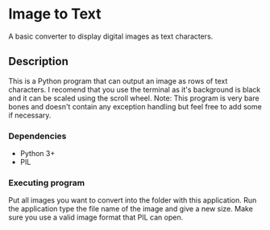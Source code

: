 # Image to Text

A basic converter to display digital images as text characters. 

## Description

This is a Python program that can output an image as rows of text characters. I recomend that you use the terminal as it's background is black and it can be scaled using the scroll wheel. Note: This program is very bare bones and doesn't contain any exception handling but feel free to add some if necessary.

### Dependencies

* Python 3+
* PIL

### Executing program

Put all images you want to convert into the folder with this application. Run the application type the file name of the image and give a new size. Make sure you use a valid image format that PIL can open. 
